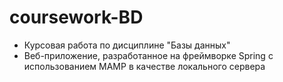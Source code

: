 # coursework-BD
- Курсовая работа по дисциплине "Базы данных"
- Веб-приложение, разработанное на фреймворке Spring с использованием MAMP в качестве локального сервера
